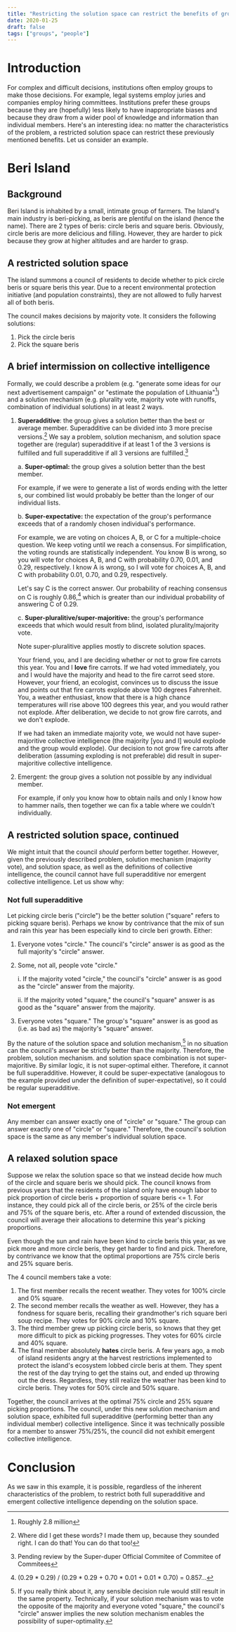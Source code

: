 ```yaml
---
title: "Restricting the solution space can restrict the benefits of group decision-making"
date: 2020-01-25
draft: false
tags: ["groups", "people"]
---
```

# Introduction
For complex and difficult decisions, institutions often employ groups to make those decisions. For example, legal systems employ juries and companies employ hiring committees. Institutions prefer these groups because they are (hopefully) less likely to have inappropriate biases and because they draw from a wider pool of knowledge and information than individual members. Here's an interesting idea: no matter the characteristics of the problem, a restricted solution space can restrict these previously mentioned benefits. Let us consider an example.
# Beri Island
## Background
Beri Island is inhabited by a small, intimate group of farmers. The Island's main industry is beri-picking, as beris are plentiful on the island (hence the name). There are 2 types of beris: circle beris and square beris. Obviously, circle beris are more delicious and filling. However, they are harder to pick because they grow at higher altitudes and are harder to grasp. 
## A restricted solution space
The island summons a council of residents to decide whether to pick circle beris or square beris this year. Due to a recent environmental protection initiative (and population constraints), they are not allowed to fully harvest all of both beris.

The council makes decisions by majority vote. It considers the following solutions:
1. Pick the circle beris
2. Pick the square beris
## A brief intermission on collective intelligence
Formally, we could describe a problem (e.g. "generate some ideas for our next advertisement campaign" or "estimate the population of Lithuania"[^1]) and a solution mechanism (e.g. plurality vote, majority vote with runoffs, combination of individual solutions) in at least 2 ways.
1. **Superadditive**: the group gives a solution better than the best or average member. 
    Superadditive can be divided into 3 more precise versions.[^2] We say a problem, solution mechanism, and solution space together are (regular) superadditive if at least 1 of the 3 versions is fulfilled and full superadditive if all 3 versions are fulfilled.[^3]

    a. **Super-optimal:** the group gives a solution better than the best member.

    For example, if we were to generate a list of words ending with the letter s, our combined list would probably be better than the longer of our individual lists.

    b. **Super-expectative:** the expectation of the group's performance exceeds that of a randomly chosen individual's performance.

    For example, we are voting on choices A, B, or C for a multiple-choice question. We keep voting until we reach a consensus. For simplification, the voting rounds are statistically independent. You know B is wrong, so you will vote for choices A, B, and C with probability 0.70, 0.01, and 0.29, respectively. I know A is wrong, so I will vote for choices A, B, and C with probability 0.01, 0.70, and 0.29, respectively.
    
    Let's say C is the correct answer. Our probability of reaching consensus on C is roughly 0.86,[^4] which is greater than our individual probability of answering C of 0.29.

    c. **Super-pluralitive/super-majoritive:** the group's performance exceeds that which would result from blind, isolated plurality/majority vote.

    Note super-pluralitive applies mostly to discrete solution spaces.
    
    Your friend, you, and I are deciding whether or not to grow fire carrots this year. You and I **love** fire carrots. If we had voted immediately, you and I would have the majority and head to the fire carrot seed store. However, your friend, an ecologist, convinces us to discuss the issue and points out that fire carrots explode above 100 degrees Fahrenheit. You, a weather enthusiast, know that there is a high chance temperatures will rise above 100 degrees this year, and you would rather not explode. After deliberation, we decide to not grow fire carrots, and we don't explode. 
    
    If we had taken an immediate majority vote, we would not have super-majoritive collective intelligence (the majority [you and I] would explode and the group would explode). Our decision to not grow fire carrots after deliberation (assuming exploding is not preferable) did result in super-majoritive collective intelligence.


[^1]: Roughly 2.8 million
[^2]: Where did I get these words? I made them up, because they sounded right. I can do that! You can do that too!
[^3]: Pending review by the Super-duper Official Commitee of Commitee of Commitees
[^4]: (0.29 * 0.29) / (0.29 * 0.29 + 0.70 * 0.01 + 0.01 * 0.70) = 0.857...

2. Emergent: the group gives a solution not possible by any individual member.

    For example, if only you know how to obtain nails and only I know how to hammer nails, then together we can fix a table where we couldn't individually.
## A restricted solution space, continued
We might intuit that the council _should_ perform better together. However, given the previously described problem, solution mechanism (majority vote), and solution space, as well as the definitions of collective intelligence, the council cannot have full superadditive nor emergent collective intelligence. Let us show why:

### Not full superadditive
Let picking circle beris ("circle") be the better solution ("square" refers to picking square beris). Perhaps we know by contrivance that the mix of sun and rain this year has been especially kind to circle beri growth. Either:
1. Everyone votes "circle." The council's "circle" answer is as good as the full majority's "circle" answer.
2. Some, not all, people vote "circle."

    i. If the majority voted "circle," the council's "circle" answer is as good as the "circle" answer from the majority.

    ii. If the majority voted "square," the council's "square" answer is as good as the "square" answer from the majority.

3. Everyone votes "square." The group's "square" answer is as good as (i.e. as bad as) the majority's "square" answer.

By the nature of the solution space and solution mechanism,[^5] in no situation can the council's answer be strictly better than the majority. Therefore, the problem, solution mechanism. and solution space combination is not super-majoritive. By similar logic, it is not super-optimal either. Therefore, it cannot be full superadditive. However, it could be super-expectative (analogous to the example provided under the definition of super-expectative), so it could be regular superadditive.
[^5]: If you really think about it, any sensible decision rule would still result in the same property. Technically, if your solution mechanism was to vote the opposite of the majority and everyone voted "square," the council's "circle" answer implies the new solution mechanism enables the possibility of super-optimality.

### Not emergent
Any member can answer exactly one of "circle" or "square." The group can answer exactly one of "circle" or "square." Therefore, the council's solution space is the same as any member's individual solution space.
## A relaxed solution space
Suppose we relax the solution space so that we instead decide how much of the circle and square beris we should pick. The council knows from previous years that the residents of the island only have enough labor to pick proportion of circle beris + proportion of square beris <= 1. For instance, they could pick all of the circle beris, or 25% of the circle beris and 75% of the square beris, etc. After a round of extended discussion, the council will average their allocations to determine this year's picking proportions.

Even though the sun and rain have been kind to circle beris this year, as we pick more and more circle beris, they get harder to find and pick. Therefore, by contrivance we know that the optimal proportions are 75% circle beris and 25% square beris.

The 4 council members take a vote:
1. The first member recalls the recent weather. They votes for 100% circle and 0% square.
2. The second member recalls the weather as well. However, they has a fondness for square beris, recalling their grandmother's rich square beri soup recipe. They votes for 90% circle and 10% square.
3. The third member grew up picking circle beris, so knows that they get more difficult to pick as picking progresses. They votes for 60% circle and 40% square.
4. The final member absolutely **hates** circle beris. A few years ago, a mob of island residents angry at the harvest restrictions implemented to protect the island's ecosystem lobbed circle beris at them. They spent the rest of the day trying to get the stains out, and ended up throwing out the dress. Regardless, they still realize the weather has been kind to circle beris. They votes for 50% circle and 50% square.

Together, the council arrives at the optimal 75% circle and 25% square picking proportions. The council, under this new solution mechanism and solution space, exhibited full superadditive (performing better than any individual member) collective intelligence. Since it was technically possible for a member to answer 75%/25%, the council did not exhibit emergent collective intelligence.
# Conclusion
As we saw in this example, it is possible, regardless of the inherent characteristics of the problem, to restrict both full superadditive and emergent collective intelligence depending on the solution space.
